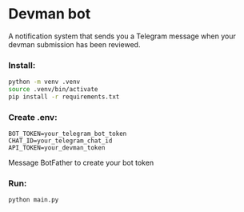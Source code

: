 # Devman bot
A notification system that sends you a Telegram message when your devman submission has been reviewed.

### Install:
```bash
python -m venv .venv
source .venv/bin/activate
pip install -r requirements.txt
```

### Create .env:
```
BOT_TOKEN=your_telegram_bot_token
CHAT_ID=your_telegram_chat_id
API_TOKEN=your_devman_token
```
Message BotFather to create your bot token

### Run:
```bash
python main.py
```
